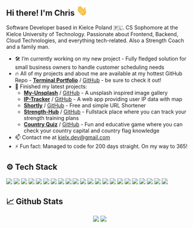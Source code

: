 ## Hi there! I'm Chris <img src="https://raw.githubusercontent.com/Kielx/Kielx/main/wave.gif" width="30px">
Software Developer based in Kielce Poland 🇵🇱.
CS Sophomore at the Kielce University of Technology.
Passionate about Frontend, Backend, Cloud Technologies, and everything tech-related.
Also a Strength Coach and a family man.

- 🛠️ I’m currently working on my new project - Fully fledged solution for small business owners to handle customer scheduling needs
- 🔥 All of my projects and about me are available at my hottest GitHub Repo - **[Terminal Portfolio](https://pantak.net)** / [GitHub](https://github.com/Kielx/terminal-portfolio) - be sure to check it out!
- 🏁 Finished my latest projects:
  - **[My-Unsplash](https://my-unsplash-mu.vercel.app)** / [GitHub](https://github.com/Kielx/my-unsplash) - A unsplash inspired image gallery
  - **[IP-Tracker](https://ip-tracker.pantak.net/)** / [GitHub](https://github.com/Kielx/ip-tracker) - A web app providing user IP data with map
  - **[Shortly](https://shortly.pantak.net/)** / [GitHub](https://github.com/Kielx/url-shortener) - Free and simple URL Shortener
  - **[Strength-Hub](https://strength-hub.pantak.net)** / [GitHub](https://github.com/Kielx/Strength-hub) - Fullstack place where you can track your strength training plans
  - **[Country Quiz](https://country-quiz.pantak.net)** / [GitHub](https://github.com/Kielx/country-quiz) - Fun and educative game where you can check your country capital and country flag knowledge
- 📫 Contact me at kielx.dev@gmail.com
- ⚡ Fun fact: Managed to code for 200 days straight. On my way to 365!


## ⚙️ Tech Stack
<p align="center">

<img src="https://img.shields.io/badge/Code-JavaScript-informational?style=flat&logo=JavaScript&logoColor=white&color=F7DF1E"></img>
<img src="https://img.shields.io/badge/Code-C/C++-informational?style=flat&logo=c%2B%2B&logoColor=white&color=00599C"></img>
<img src="https://img.shields.io/badge/Code-Python-informational?style=flat&logo=Python&logoColor=white&color=3776AB"></img>
<img src="https://img.shields.io/badge/Cloud-Firebase-informational?style=flat&logo=firebase&logoColor=white&color=FFCA28"></img>
<img src="https://img.shields.io/badge/Cloud-AWS-informational?style=flat&logo=amazonaws&logoColor=white&color=232F3E"></img>
<img src="https://img.shields.io/badge/Cloud-AmazonDynamoDB-informational?style=flat&logo=amazondynamodb&logoColor=white&color=4053D6"></img>
<img src="https://img.shields.io/badge/Tech-React-informational?style=flat&logo=react&logoColor=white&color=61DAFB"></img>
<img src="https://img.shields.io/badge/Tech-Gatsby-informational?style=flat&logo=gatsby&logoColor=white&color=663399"></img>
<img src="https://img.shields.io/badge/Tech-Next.js-informational?style=flat&logo=nextdotjs&logoColor=white&color=000000"></img>
<img src="https://img.shields.io/badge/Tech-NodeJS-informational?style=flat&logo=nodedotjs&logoColor=white&color=339933"></img>
<img src="https://img.shields.io/badge/Tech-MongoDB-informational?style=flat&logo=MongoDB&logoColor=white&color=47A248"></img>
<img src="https://img.shields.io/badge/Tech-HTML5-informational?style=flat&logo=html5&logoColor=white&color=E34F26"></img>
<img src="https://img.shields.io/badge/Tech-CSS3-informational?style=flat&logo=css3&logoColor=white&color=1572B6"></img>
<img src="https://img.shields.io/badge/Tech-TailwindCSS-informational?style=flat&logo=tailwindcss&logoColor=white&color=06B6D4"></img>
<img src="https://img.shields.io/badge/Tech-Sass-informational?style=flat&logo=sass&logoColor=white&color=CC6699"></img>
<img src="https://img.shields.io/badge/Tech-Bootstrap-informational?style=flat&logo=bootstrap&logoColor=white&color=7952B3"></img>
<img src="https://img.shields.io/badge/Tech-MaterialUI-informational?style=flat&logo=materialui&logoColor=white&color=0081CB"></img>
<img src="https://img.shields.io/badge/OS-LINUX-informational?style=flat&logo=ubuntu&logoColor=white&color=E95420"></img>
<img src="https://img.shields.io/badge/Editor-VSCode-informational?style=flat&logo=visual-studio-code&logoColor=white&color=007ACC"></img>
<img src="https://img.shields.io/badge/Shell-ZSH-informational?style=flat&logo=windows-terminal&logoColor=white&color=4D4D4D"></img>
<img src="https://img.shields.io/badge/Tools-WSL2-informational?style=flat&logo=windows&logoColor=white&color=5391FE"></img>
<img src="https://img.shields.io/badge/Tools-Postman-informational?style=flat&logo=postman&logoColor=white&color=FF6C37"></img>



</p>

##  📈 Github Stats

<p align="center">
<img width="49%"  src="https://github-readme-stats.vercel.app/api/top-langs/?username=kielx&layout=compact&langs_count=5&theme=buefy"></img>
<img width="49%"  src="https://github-readme-streak-stats.herokuapp.com/?user=kielx"></img>

</p>

<!--
**Kielx/Kielx** is a ✨ _special_ ✨ repository because its `README.md` (this file) appears on your GitHub profile.

Here are some ideas to get you started:

- 🔭 I’m currently working on ...
- 🌱 I’m currently learning ...
- 👯 I’m looking to collaborate on ...
- 🤔 I’m looking for help with ...
- 💬 Ask me about ...
- 📫 How to reach me: ...
- 😄 Pronouns: ...
- ⚡ Fun fact: ...
-->
<!--stackedit_data:
eyJoaXN0b3J5IjpbLTkwMjYzMzk3OCwtMTAxNTkwMTExNSw3NT
E0OTI0NTMsLTE1OTkxMTgzNzUsLTExNjI0NDIsNzQ1NzIyODg0
LDQ1MDQwNjg4NiwzNDcxODQxNyw2MzUzNTU2NjhdfQ==
-->
